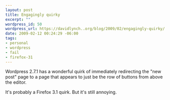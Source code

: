 ```yaml
--- 
layout: post
title: Engagingly quirky
excerpt: ""
wordpress_id: 50
wordpress_url: https://davidlynch..org/blog/2009/02/engagingly-quirky/
date: 2009-02-12 00:24:29 -06:00
tags: 
- personal
- wordpress
- fail
- firefox-31
---
```

Wordpress 2.7.1 has a wonderful quirk of immediately redirecting the "new post" page to a page that appears to just be the row of buttons from above the editor.

It's probably a Firefox 3.1 quirk. But it's still annoying.
